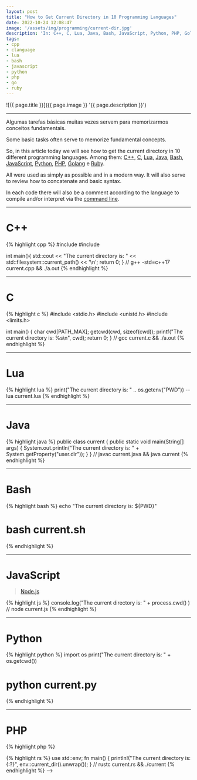 ```yaml
---
layout: post
title: "How to Get Current Directory in 10 Programming Languages"
date: 2022-10-24 12:08:47
image: '/assets/img/programming/current-dir.jpg'
description: 'In: C++, C, Lua, Java, Bash, JavaScript, Python, PHP, Golang and Ruby.'
tags:
- cpp
- clanguage
- lua
- bash
- javascript
- python
- php
- go
- ruby
---
```


![{{ page.title }}]({{ page.image }} '{{ page.description }}')

---

Algumas tarefas básicas muitas vezes servem para memorizarmos conceitos fundamentais.

Some basic tasks often serve to memorize fundamental concepts.

So, in this article today we will see how to get the current directory in 10 different programming languages. Among them: [C++](https://terminalroot.com/tags#cpp), [C](https://terminalroot.com/tags#clanguage), [Lua](https://terminalroot.com/tags#lua), [Java](https://terminalroot.com/tags#java), [Bash](https://terminalroot.com/tags#bash), [JavaScript](https://terminalroot.com/tags#javascript), [Python](https://terminalroot.com/tags#python), [PHP](https://terminalroot.com/tags#php), [Golang](https://terminalroot.com/tags#go) e [Ruby](https://terminalroot.com/tags#ruby).

All were used as simply as possible and in a modern way. It will also serve to review how to concatenate and basic syntax.

In each code there will also be a comment according to the language to compile and/or interpret via the [command line](https://terminalroot.com/tags#commands).

---

# C++
{% highlight cpp %}
#include <iostream>
#include <filesystem>

int main(){
  std::cout << "The current directory is: " 
    << std::filesystem::current_path() << '\n';
  return 0;
}
// g++ -std=c++17 current.cpp && ./a.out
{% endhighlight %}

---

# C 
{% highlight c %}
#include <stdio.h>
#include <unistd.h>
#include <limits.h>

int main() {
  char cwd[PATH_MAX];
  getcwd(cwd, sizeof(cwd));
  printf("The current directory is: %s\n", cwd);
  return 0;
}
// gcc current.c && ./a.out
{% endhighlight %}

---

# Lua 
{% highlight lua %}
print("The current directory is: " .. os.getenv("PWD"))
--lua current.lua
{% endhighlight %}

---

# Java
{% highlight java %}
public class current {
  public static void main(String[] args) {
    System.out.println("The current directory is: " + System.getProperty("user.dir"));
  }
}
// javac current.java && java current 
{% endhighlight %}

---

# Bash
{% highlight bash %}
echo "The current directory is: ${PWD}"
# bash current.sh
{% endhighlight %}

---

# JavaScript
> [Node.js](https://terminalroot.com/tags#nodejs)

{% highlight js %}
console.log("The current directory is: " + process.cwd() )
// node current.js
{% endhighlight %}

---

# Python
{% highlight python %}
import os
print("The current directory is: " + os.getcwd())
# python current.py
{% endhighlight %}

---

# PHP
{% highlight php %}
<?php echo "The current directory is: " . getcwd() . "\n";
# php current.php
{% endhighlight %}

---

# Golang
{% highlight go %}
package main

import (
  "fmt"
  "os"
)

func main(){
  dir,err := os.Getwd() ; _ = err
  fmt.Println("The current directory is: " + dir)
}
// go build current.go && ./current 
{% endhighlight %}

---

# Ruby
{% highlight ruby %}
puts "The current directory is: " + Dir.pwd
# ruby current.rb
{% endhighlight %}

---


<!--
See too: <https://programming-idioms.org/idiom/106/get-program-working-directory>

{% highlight rs %}
use std::env;

fn main() {
    println!("The current directory is: {:?}", env::current_dir().unwrap());
}
// rustc current.rs && ./current

{% endhighlight %}
-->


